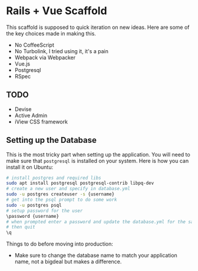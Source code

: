 # Rails + Vue Scaffold

This scaffold is supposed to quick iteration on new ideas. Here are some of the key choices made in making this.

- No CoffeeScript
- No Turbolink, I tried using it, it's a pain
- Webpack via Webpacker
- Vue.js
- Postgresql
- RSpec


## TODO

- Devise
- Active Admin
- iView CSS framework

## Setting up the Database

This is the most tricky part when setting up the application. You will need to make sure that `postgresql` is installed on your system. Here is how you can install it on Ubuntu:

```bash
# install postgres and required libs
sudo apt install postgresql postgresql-contrib libpq-dev
# create a new user and specify in database.yml
sudo -u postgres createuser -s {username}
# get into the psql prompt to do some work
sudo -u postgres psql
# setup password for the user
\password {username}
# when prompted enter a password and update the database.yml for the same
# then quit
\q

```

Things to do before moving into production:

- Make sure to change the database name to match your application name, not a bigdeal but makes a difference.

